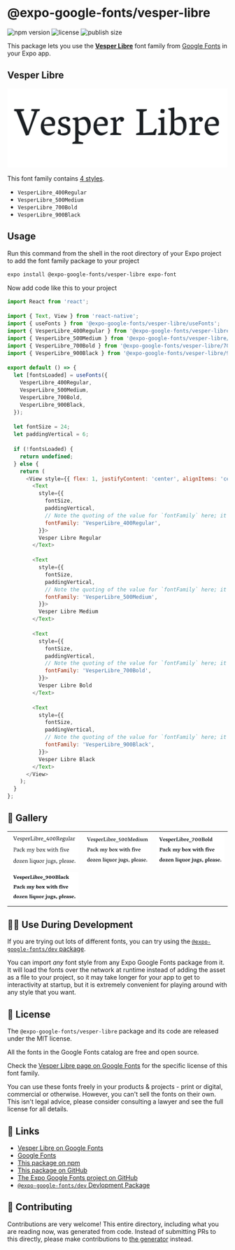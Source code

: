 # @expo-google-fonts/vesper-libre

![npm version](https://flat.badgen.net/npm/v/@expo-google-fonts/vesper-libre)
![license](https://flat.badgen.net/github/license/expo/google-fonts)
![publish size](https://flat.badgen.net/packagephobia/install/@expo-google-fonts/vesper-libre)

This package lets you use the [**Vesper Libre**](https://fonts.google.com/specimen/Vesper+Libre) font family from [Google Fonts](https://fonts.google.com/) in your Expo app.

## Vesper Libre

![Vesper Libre](./font-family.png)

This font family contains [4 styles](#-gallery).

- `VesperLibre_400Regular`
- `VesperLibre_500Medium`
- `VesperLibre_700Bold`
- `VesperLibre_900Black`

## Usage

Run this command from the shell in the root directory of your Expo project to add the font family package to your project
```sh
expo install @expo-google-fonts/vesper-libre expo-font
```

Now add code like this to your project
```js
import React from 'react';

import { Text, View } from 'react-native';
import { useFonts } from '@expo-google-fonts/vesper-libre/useFonts';
import { VesperLibre_400Regular } from '@expo-google-fonts/vesper-libre/400Regular';
import { VesperLibre_500Medium } from '@expo-google-fonts/vesper-libre/500Medium';
import { VesperLibre_700Bold } from '@expo-google-fonts/vesper-libre/700Bold';
import { VesperLibre_900Black } from '@expo-google-fonts/vesper-libre/900Black';

export default () => {
  let [fontsLoaded] = useFonts({
    VesperLibre_400Regular,
    VesperLibre_500Medium,
    VesperLibre_700Bold,
    VesperLibre_900Black,
  });

  let fontSize = 24;
  let paddingVertical = 6;

  if (!fontsLoaded) {
    return undefined;
  } else {
    return (
      <View style={{ flex: 1, justifyContent: 'center', alignItems: 'center' }}>
        <Text
          style={{
            fontSize,
            paddingVertical,
            // Note the quoting of the value for `fontFamily` here; it expects a string!
            fontFamily: 'VesperLibre_400Regular',
          }}>
          Vesper Libre Regular
        </Text>

        <Text
          style={{
            fontSize,
            paddingVertical,
            // Note the quoting of the value for `fontFamily` here; it expects a string!
            fontFamily: 'VesperLibre_500Medium',
          }}>
          Vesper Libre Medium
        </Text>

        <Text
          style={{
            fontSize,
            paddingVertical,
            // Note the quoting of the value for `fontFamily` here; it expects a string!
            fontFamily: 'VesperLibre_700Bold',
          }}>
          Vesper Libre Bold
        </Text>

        <Text
          style={{
            fontSize,
            paddingVertical,
            // Note the quoting of the value for `fontFamily` here; it expects a string!
            fontFamily: 'VesperLibre_900Black',
          }}>
          Vesper Libre Black
        </Text>
      </View>
    );
  }
};

```

## 🔡 Gallery


||||
|-|-|-|
|![VesperLibre_400Regular](.//400Regular/VesperLibre_400Regular.ttf.png)|![VesperLibre_500Medium](.//500Medium/VesperLibre_500Medium.ttf.png)|![VesperLibre_700Bold](.//700Bold/VesperLibre_700Bold.ttf.png)||
|![VesperLibre_900Black](.//900Black/VesperLibre_900Black.ttf.png)||||


## 👩‍💻 Use During Development

If you are trying out lots of different fonts, you can try using the [`@expo-google-fonts/dev` package](https://github.com/expo/google-fonts/tree/master/font-packages/dev#readme).

You can import *any* font style from any Expo Google Fonts package from it. It will load the fonts
over the network at runtime instead of adding the asset as a file to your project, so it may take longer
for your app to get to interactivity at startup, but it is extremely convenient
for playing around with any style that you want.

## 📖 License

The `@expo-google-fonts/vesper-libre` package and its code are released under the MIT license.

All the fonts in the Google Fonts catalog are free and open source.

Check the [Vesper Libre page on Google Fonts](https://fonts.google.com/specimen/Vesper+Libre) for the specific license of this font family.

You can use these fonts freely in your products & projects - print or digital, commercial or otherwise. However, you can't sell the fonts on their own. This isn't legal advice, please consider consulting a lawyer and see the full license for all details.

## 🔗 Links

- [Vesper Libre on Google Fonts](https://fonts.google.com/specimen/Vesper+Libre)
- [Google Fonts](https://fonts.google.com/)
- [This package on npm](https://www.npmjs.com/package/@expo-google-fonts/vesper-libre)
- [This package on GitHub](https://github.com/expo/google-fonts/tree/master/font-packages/vesper-libre)
- [The Expo Google Fonts project on GitHub](https://github.com/expo/google-fonts)
- [`@expo-google-fonts/dev` Devlopment Package](https://github.com/expo/google-fonts/tree/master/font-packages/dev)

## 🤝 Contributing

Contributions are very welcome! This entire directory, including what you are reading now, was generated from code. Instead of submitting PRs to this directly, please make contributions to [the generator](https://github.com/expo/google-fonts/tree/master/packages/generator) instead.
